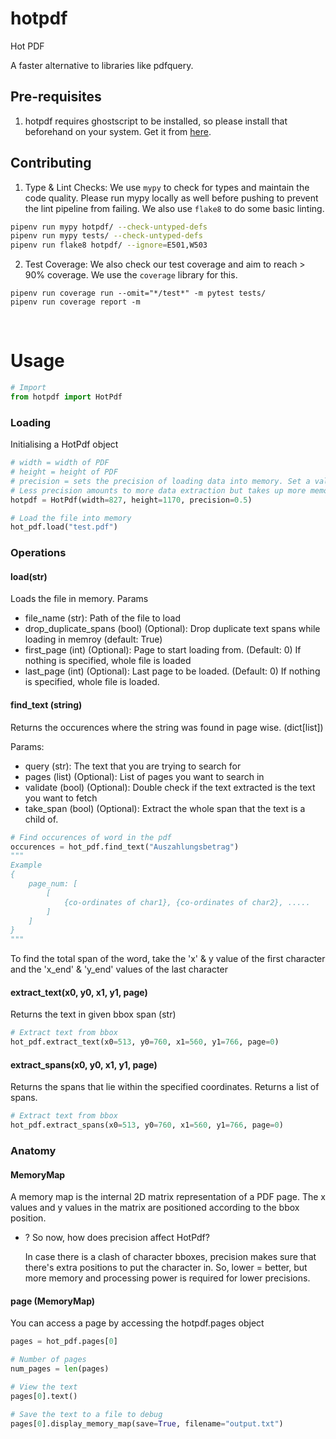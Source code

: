 # hotpdf
Hot PDF

A faster alternative to libraries like pdfquery.

## Pre-requisites
1. hotpdf requires ghostscript to be installed, so please install that beforehand on your system.
Get it from [here](https://www.ghostscript.com/).

## Contributing
1. Type & Lint Checks: We use `mypy` to check for types and maintain the code quality. Please run mypy locally as well before pushing to prevent the lint pipeline from failing. We also use `flake8` to do some basic linting.
```bash
pipenv run mypy hotpdf/ --check-untyped-defs
pipenv run mypy tests/ --check-untyped-defs
pipenv run flake8 hotpdf/ --ignore=E501,W503
```
2. Test Coverage: We also check our test coverage and aim to reach > 90% coverage. We use the `coverage` library for this.
```
pipenv run coverage run --omit="*/test*" -m pytest tests/
pipenv run coverage report -m
```

<br>

# Usage

```python
# Import
from hotpdf import HotPdf
```

### Loading
Initialising a HotPdf object
```python
# width = width of PDF
# height = height of PDF
# precision = sets the precision of loading data into memory. Set a value within 0 to 1.
# Less precision amounts to more data extraction but takes up more memory and processing time.
hotpdf = HotPdf(width=827, height=1170, precision=0.5)

# Load the file into memory
hot_pdf.load("test.pdf")
```

### Operations
#### load(str)
Loads the file in memory.
Params
- file_name (str): Path of the file to load
- drop_duplicate_spans (bool) (Optional): Drop duplicate text spans while loading in memroy (default: True)
- first_page (int) (Optional): Page to start loading from. (Default: 0) If nothing is specified, whole file is loaded
- last_page (int) (Optional): Last page to be loaded. (Default: 0) If nothing is specified, whole file is loaded.

#### find_text (string)
Returns the occurences where the string was found in page wise. (dict[list])
    
Params:
- query (str): The text that you are trying to search for
- pages (list) (Optional): List of pages you want to search in
- validate (bool) (Optional): Double check if the text extracted is the text you want to fetch
- take_span (bool) (Optional): Extract the whole span that the text is a child of.
```python
# Find occurences of word in the pdf
occurences = hot_pdf.find_text("Auszahlungsbetrag")
"""
Example
{
    page_num: [
        [
            {co-ordinates of char1}, {co-ordinates of char2}, .....
        ]
    ]
}
"""
```
To find the total span of the word, take the 'x' & y value of the first character and the 'x_end' & 'y_end' values of the last character 

#### extract_text(x0, y0, x1, y1, page)
Returns the text in given bbox span (str)
```python
# Extract text from bbox
hot_pdf.extract_text(x0=513, y0=760, x1=560, y1=766, page=0)
```

#### extract_spans(x0, y0, x1, y1, page)
Returns the spans that lie within the specified coordinates. Returns a list of spans.
```python
# Extract text from bbox
hot_pdf.extract_spans(x0=513, y0=760, x1=560, y1=766, page=0)
```


### Anatomy

#### MemoryMap
A memory map is the internal 2D matrix representation of a PDF page. The x values and y values in the matrix are positioned according to the bbox position.

- ? So now, how does precision affect HotPdf?
    
    In case there is a clash of character bboxes, precision makes sure that there's extra positions to put the character in. So, lower = better, but more memory and processing power is required for lower precisions.

 
#### page (MemoryMap)
You can access a page by accessing the hotpdf.pages object
```python
pages = hot_pdf.pages[0]

# Number of pages
num_pages = len(pages)

# View the text
pages[0].text()

# Save the text to a file to debug
pages[0].display_memory_map(save=True, filename="output.txt")
